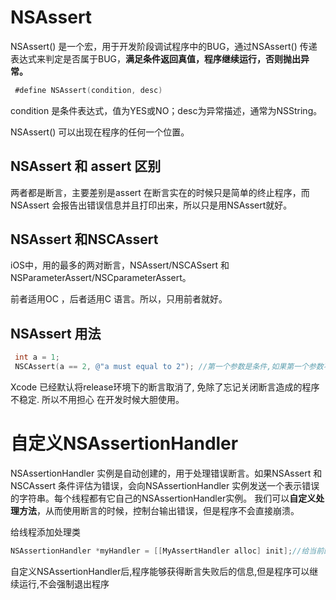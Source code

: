 # NSAssert

NSAssert() 是一个宏，用于开发阶段调试程序中的BUG，通过NSAssert() 传递表达式来判定是否属于BUG，**满足条件返回真值，程序继续运行，否则抛出异常。**

```objective-c
 #define NSAssert(condition, desc)
```

condition 是条件表达式，值为YES或NO；desc为异常描述，通常为NSString。

NSAssert() 可以出现在程序的任何一个位置。



## NSAssert 和 assert 区别

两者都是断言，主要差别是assert 在断言实在的时候只是简单的终止程序，而NSAssert 会报告出错误信息并且打印出来，所以只是用NSAssert就好。



## NSAssert 和NSCAssert

iOS中，用的最多的两对断言，NSAssert/NSCASsert 和 NSParameterAssert/NSCparameterAssert。

前者适用OC ，后者适用C 语言。所以，只用前者就好。



## NSAssert 用法

```objectivec
 int a = 1;
 NSCAssert(a == 2, @"a must equal to 2"); //第一个参数是条件,如果第一个参数不满足条件,就会记录并打印后面的字符串
```

Xcode 已经默认将release环境下的断言取消了, 免除了忘记关闭断言造成的程序不稳定. 所以不用担心 在开发时候大胆使用。



# 自定义NSAssertionHandler

NSAssertionHandler 实例是自动创建的，用于处理错误断言。如果NSAssert 和NSCAssert 条件评估为错误，会向NSAssertionHandler 实例发送一个表示错误的字符串。每个线程都有它自己的NSAssertionHandler实例。 我们可以**自定义处理方法**，从而使用断言的时候，控制台输出错误，但是程序不会直接崩溃。

给线程添加处理类

```objective-c
NSAssertionHandler *myHandler = [[MyAssertHandler alloc] init];//给当前的线程[[[NSThread currentThread] threadDictionary] setValue:myHandler forKey:NSAssertionHandlerKey];
```

自定义NSAssertionHandler后,程序能够获得断言失败后的信息,但是程序可以继续运行,不会强制退出程序